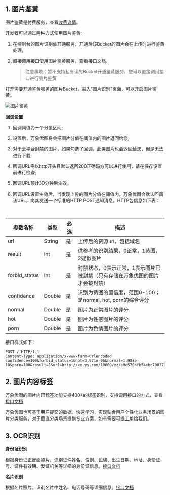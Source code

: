 ## 1. 图片鉴黄

图片鉴黄是付费服务，查看[收费详情](/doc/product/460/6970#2.2-.E5.9B.BE.E7.89.87.E9.89.B4.E9.BB.84)。

开发者可以通过两种方式使用图片鉴黄:

1. 在控制台的图片识别处开通服务，开通后该Bucket的图片会在上传时进行鉴黄处理。

2. 直接调用接口使用图片鉴黄服务，查看[接口文档](/doc/product/460/6900).

   >  注意事项：暂不支持私有读的Bucket开通鉴黄服务，您可以直接调用接口进行图片鉴黄

打开需要开通鉴黄服务的图片Bucket，进入"图片识别"页面，可以开启图片鉴黄。

![图片鉴黄](http://imgcache.tcecqpoc.fsphere.cn/image/mc.qcloudimg.com/static/img/ef54b3660bf9a4b91eda21fb1bcfa01c/image.png)

**回调设置**

1. 回调阈值为一个分值区间; 

2. 设置后，万象优图将会把图片分值在阈值内的图片返回给您;

3. 对于云平台封禁的图片，如果勾选了回调，此类图片也会返回给您，但是无法进行下载; 

4. 回调URL需以http开头且默认返回200正确码方可以进行使用，请在保存设置前进行检查;

5. 回调URL预计30分钟后生效。

6. 回调URL设置生效后，当发现上传的图片分值在阈值内，万象优图会默认回调该URL，向其发送一个标准的HTTP POST通知消息。HTTP包信息如下表：

   ​

| 参数名称          | 类型     | 必选   | 描述                                       |
| ------------- | ------ | ---- | ---------------------------------------- |
| url           | String | 是    | 上传后的资源url，包括域名                           |
| result        | Int    | 是    | 供参考的识别结果，0正常，1黄图，2疑似图片                   |
| forbid_status | Int    | 是    | 封禁状态，0表示正常，1表示图片已被封禁（只有存储在万象优图的图片才会被封禁）  |
| confidence    | Double | 是    | 识别为黄图的置信度，范围0-100；是normal, hot, porn的综合评分 |
| normal        | Double | 是    | 图片为正常图片的评分                               |
| hot           | Double | 是    | 图片为性感图片的评分                               |
| porn          | Double | 是    | 图片为色情图片的评分                               |

   接口样式如下：

   ```
   POST / HTTP/1.1
   Content-Type: application/x-www-form-urlencoded
   confidence=100&forbid_status=1&hot=3.971e-06&normal=1.988e-10&porn=100&result=1&url=http://xx.yy.com/10000/zz/e9e570bfb54ebc708179208983ce8b95/0
   ```

   ## 2. 图片内容标签

   万象优图的图片内容标签功能支持400+的标签识别，支持调用接口的方式，查看[接口文档](/doc/product/460/6899)

   万象优图也可基于用户提交的数据，快速学习，实现贴合用户个性化业务场景的图片分类服务，对于垂直分类场景提供专业方案，如有需要可[提工单](http://console.tcecqpoc.fsphere.cn/workorder/category)给我们。

   ## 3. OCR识别

   **身份证识别**

   根据身份证正反面照片，识别证件姓名、性别、民族、出生日期、地址、身份证号、证件有效期、发证机关等详细的身份证信息。[接口文档](/doc/product/460/6895)

   **名片识别**

   根据名片照片，识别名片中姓名、电话号码等详细信息。[接口文档](/doc/product/460/6894)
